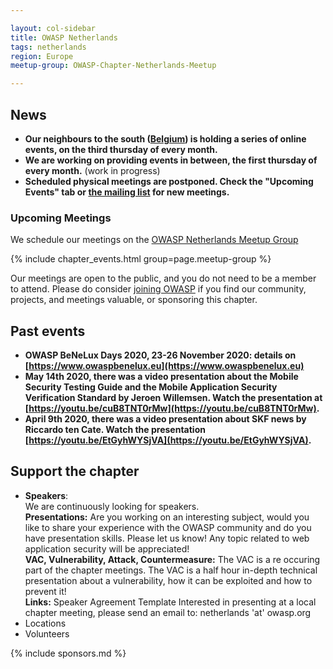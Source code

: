 ```yaml
---

layout: col-sidebar
title: OWASP Netherlands
tags: netherlands
region: Europe
meetup-group: OWASP-Chapter-Netherlands-Meetup

---
```



## News
* **Our neighbours to the south ([Belgium](https://www.owasp.org/www-chapter-belgium)) is holding a series of online events, on the third thursday of every month.**
* **We are working on providing events in between, the first thursday of every month.** (work in progress)
* **Scheduled physical meetings are postponed. Check the "Upcoming Events" tab or [the mailing list](mailto:netherlands-chapter@owasp.org) for new meetings.**

### Upcoming Meetings

We schedule our meetings on the [OWASP Netherlands Meetup Group](https://www.meetup.com/OWASP-Chapter-Netherlands-Meetup/)

{% include chapter_events.html group=page.meetup-group %}

Our meetings are open to the public, and you do not need to be a member to attend. Please do consider [joining OWASP](https://owasp.org/membership/) if you find our community, projects, and meetings valuable, or sponsoring this chapter.

## Past events
* **OWASP BeNeLux Days 2020, 23-26 November 2020: details on [https://www.owaspbenelux.eu](https://www.owaspbenelux.eu)**
* **May 14th 2020, there was a video presentation about the Mobile Security Testing Guide and the Mobile Application Security Verification Standard by Jeroen Willemsen. Watch the presentation at [https://youtu.be/cuB8TNT0rMw](https://youtu.be/cuB8TNT0rMw).**
* **April 9th 2020, there was a video presentation about SKF news by Riccardo ten Cate. Watch the presentation [https://youtu.be/EtGyhWYSjVA](https://youtu.be/EtGyhWYSjVA).**

## Support the chapter
* **Speakers**:    
  We are continuously looking for speakers.  
  **Presentations:** Are you working on an interesting subject, would you like to share your experience with the OWASP  community and do you have presentation skills. Please let us know! Any topic related to web application security will be  appreciated!  
  **VAC, Vulnerability, Attack, Countermeasure:** The VAC is a re occuring part of the chapter meetings. The VAC is a half   hour in-depth technical presentation about a vulnerability, how it can be exploited and how to prevent it!  
  **Links:** Speaker Agreement Template Interested in presenting at a local chapter meeting, please send an email to:   netherlands 'at' owasp.org 
* Locations
* Volunteers

{% include sponsors.md %}
